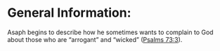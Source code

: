 # General Information:

Asaph begins to describe how he sometimes wants to complain to God about those who are “arrogant” and “wicked” ([Psalms 73:3](../073/003.md)).